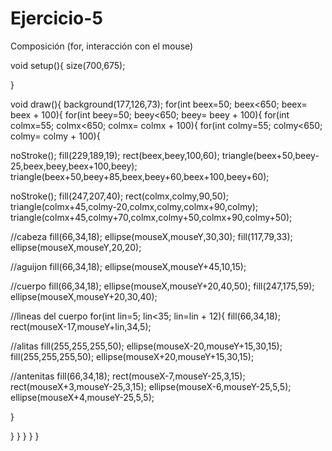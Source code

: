 # Ejercicio-5
Composición (for, interacción con el mouse)


void setup(){
size(700,675);

}

void draw(){
  background(177,126,73);
      for(int beex=50; beex<650; beex= beex + 100){
        for(int beey=50; beey<650; beey= beey + 100){
          for(int colmx=55; colmx<650; colmx= colmx + 100){
            for(int colmy=55; colmy<650; colmy= colmy + 100){           
  
  noStroke();
  fill(229,189,19);
  rect(beex,beey,100,60);
  triangle(beex+50,beey-25,beex,beey,beex+100,beey);
  triangle(beex+50,beey+85,beex,beey+60,beex+100,beey+60);

  noStroke();
  fill(247,207,40);
  rect(colmx,colmy,90,50);
  triangle(colmx+45,colmy-20,colmx,colmy,colmx+90,colmy);
  triangle(colmx+45,colmy+70,colmx,colmy+50,colmx+90,colmy+50);
  
  //cabeza
  fill(66,34,18);
  ellipse(mouseX,mouseY,30,30);
  fill(117,79,33);
  ellipse(mouseX,mouseY,20,20);
 
  //aguijon
   fill(66,34,18);
     ellipse(mouseX,mouseY+45,10,15);

//cuerpo
  fill(66,34,18);
  ellipse(mouseX,mouseY+20,40,50);
  fill(247,175,59);
  ellipse(mouseX,mouseY+20,30,40);
 
  //lìneas del cuerpo
    for(int lin=5; lin<35; lin=lin + 12){
  fill(66,34,18);
rect(mouseX-17,mouseY+lin,34,5);

//alitas
fill(255,255,255,50);
  ellipse(mouseX-20,mouseY+15,30,15);
fill(255,255,255,50);
  ellipse(mouseX+20,mouseY+15,30,15);
  
  //antenitas
  fill(66,34,18);
  rect(mouseX-7,mouseY-25,3,15);
    rect(mouseX+3,mouseY-25,3,15); 
   ellipse(mouseX-6,mouseY-25,5,5);
   ellipse(mouseX+4,mouseY-25,5,5);
   
 }

}
}
}
}
}

